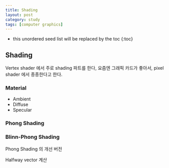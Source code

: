 ```yaml
---
title: Shading
layout: post
category: study
tags: [computer graphics]
---
```


* this unordered seed list will be replaced by the toc
{:toc}

## Shading

Vertex shader 에서 주로 shading 파트를 한다, 요즘엔 그래픽 카드가 좋아서, pixel shader 에서 종종한다고 한다.

### Material
- Ambient
- Diffuse
- Specular

### Phong Shading

### Blinn-Phong Shading
Phong Shading 의 개선 버전

Halfway vector 계산
